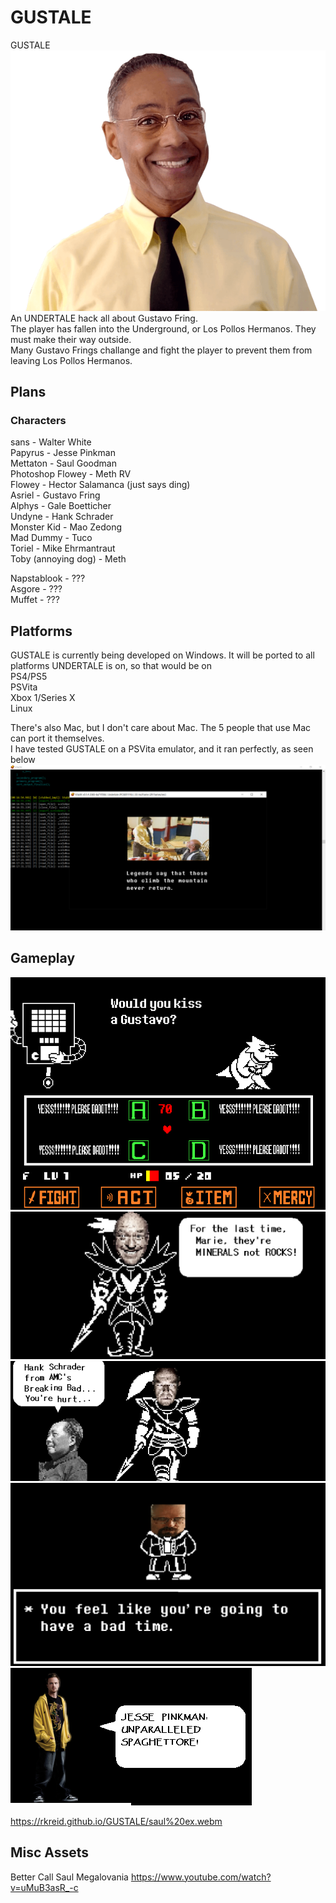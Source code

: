# GUSTALE
GUSTALE  
![Gus](https://github.com/RKReid/GUSTALE/blob/main/gus.png?raw=true)  
An UNDERTALE hack all about Gustavo Fring.        
The player has fallen into the Underground, or Los Pollos Hermanos. They must make their way outside.  
Many Gustavo Frings challange and fight the player to prevent them from leaving Los Pollos Hermanos.
  
    
     
     
     
## Plans  
### Characters  
sans - Walter White  
Papyrus - Jesse Pinkman  
Mettaton - Saul Goodman  
Photoshop Flowey - Meth RV  
Flowey - Hector Salamanca (just says ding)  
Asriel - Gustavo Fring  
Alphys -  Gale Boetticher  
Undyne - Hank Schrader    
Monster Kid - Mao Zedong   
Mad Dummy - Tuco    
Toriel - Mike Ehrmantraut   
Toby (annoying dog) - Meth  

Napstablook - ???  
Asgore - ???    
Muffet - ???  

## Platforms  
GUSTALE is currently being developed on Windows. It will be ported to all platforms UNDERTALE is on, so that would be on  
PS4/PS5  
PSVita  
Xbox 1/Series X  
Linux  
  
  
There's also Mac, but I don't care about Mac. The 5 people that use Mac can port it themselves.  
I have tested GUSTALE on a PSVita emulator, and it ran perfectly, as seen below  
![Gus](https://github.com/RKReid/GUSTALE/blob/main/gustale%20on%20ps%20vita%202022-2-24.png?raw=true)   
  
## Gameplay  
![Gus](https://github.com/RKReid/GUSTALE/blob/main/mettaton%20would%20you%20kiss%20a%20gustavo.png?raw=true)   
![Gus](https://github.com/RKReid/GUSTALE/blob/main/minerals.PNG?raw=true)  
![Gus](https://github.com/RKReid/GUSTALE/blob/main/hedgfj.PNG?raw=true)  
![Gus](https://github.com/RKReid/GUSTALE/blob/main/gustale%20walter%20white%20sans.png?raw=true)   
![Gus](https://github.com/RKReid/GUSTALE/blob/main/jesse.PNG?raw=true)   

https://rkreid.github.io/GUSTALE/saul%20ex.webm


## Misc Assets  
Better Call Saul Megalovania https://www.youtube.com/watch?v=uMuB3asR_-c
